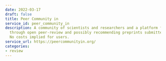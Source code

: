 ```yaml
---
date: 2022-03-17
draft: false
title: Peer Community in
service_id: peer_community_in
description: A community of scientists and researchers and a platform for assessing
  through open peer-review and possibly recommending preprints submitted by authors.
  No costs implied for users.
service_url: https://peercommunityin.org/
categories:
- review
---
```



